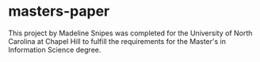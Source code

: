 # masters-paper
This project by Madeline Snipes was completed for the University of North Carolina at Chapel Hill to fulfill the requirements for the Master's in Information Science degree.

